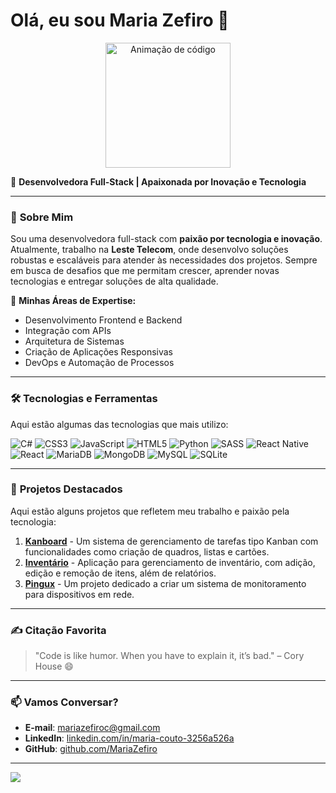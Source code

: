 # Olá, eu sou **Maria Zefiro** 👋

<p align="center">
  <img src="https://media.giphy.com/media/v1.Y2lkPTc5MGI3NjExN2UwNG83OG5xMzcybzV2cnpiZGY4dWJmeGkyMzI5em5sczJ4YW1iaSZlcD12MV9naWZzX3NlYXJjaCZjdD1n/ENY5vJgJPEfG3Ym14H/giphy.gif" alt="Animação de código" width="200"/>
</p>

🚀 **Desenvolvedora Full-Stack | Apaixonada por Inovação e Tecnologia**

---

### 💫 **Sobre Mim**

Sou uma desenvolvedora full-stack com **paixão por tecnologia e inovação**. Atualmente, trabalho na **Leste Telecom**, onde desenvolvo soluções robustas e escaláveis para atender às necessidades dos projetos. Sempre em busca de desafios que me permitam crescer, aprender novas tecnologias e entregar soluções de alta qualidade.

🔧 **Minhas Áreas de Expertise:**
- Desenvolvimento Frontend e Backend
- Integração com APIs
- Arquitetura de Sistemas
- Criação de Aplicações Responsivas
- DevOps e Automação de Processos

---

### 🛠 **Tecnologias e Ferramentas**

Aqui estão algumas das tecnologias que mais utilizo:

![C#](https://img.shields.io/badge/c%23-%23239120.svg?style=for-the-badge&logo=csharp&logoColor=white)
![CSS3](https://img.shields.io/badge/css3-%231572B6.svg?style=for-the-badge&logo=css3&logoColor=white)
![JavaScript](https://img.shields.io/badge/javascript-%23323330.svg?style=for-the-badge&logo=javascript&logoColor=%23F7DF1E)
![HTML5](https://img.shields.io/badge/html5-%23E34F26.svg?style=for-the-badge&logo=html5&logoColor=white)
![Python](https://img.shields.io/badge/python-3670A0?style=for-the-badge&logo=python&logoColor=ffdd54)
![SASS](https://img.shields.io/badge/SASS-hotpink.svg?style=for-the-badge&logo=SASS&logoColor=white)
![React Native](https://img.shields.io/badge/react_native-%2320232a.svg?style=for-the-badge&logo=react&logoColor=%2361DAFB)
![React](https://img.shields.io/badge/react-%2320232a.svg?style=for-the-badge&logo=react&logoColor=%2361DAFB)
![MariaDB](https://img.shields.io/badge/MariaDB-003545?style=for-the-badge&logo=mariadb&logoColor=white)
![MongoDB](https://img.shields.io/badge/MongoDB-%234ea94b.svg?style=for-the-badge&logo=mongodb&logoColor=white)
![MySQL](https://img.shields.io/badge/mysql-4479A1.svg?style=for-the-badge&logo=mysql&logoColor=white)
![SQLite](https://img.shields.io/badge/sqlite-%2307405e.svg?style=for-the-badge&logo=sqlite&logoColor=white)

---

### 🌟 **Projetos Destacados**

Aqui estão alguns projetos que refletem meu trabalho e paixão pela tecnologia:

1. **[Kanboard](https://github.com/MariaZefiro/Kanboard)** - Um sistema de gerenciamento de tarefas tipo Kanban com funcionalidades como criação de quadros, listas e cartões.
2. **[Inventário](https://github.com/MariaZefiro/Inventario)** - Aplicação para gerenciamento de inventário, com adição, edição e remoção de itens, além de relatórios.
3. **[Pingux](https://github.com/MariaZefiro/Pingux)** - Um projeto dedicado a criar um sistema de monitoramento para dispositivos em rede.

---

### ✍️ **Citação Favorita**

> "Code is like humor. When you have to explain it, it’s bad." – Cory House 😄

---

### 📫 **Vamos Conversar?**

- **E-mail**: [mariazefiroc@gmail.com](mailto:mariazefiroc@gmail.com)
- **LinkedIn**: [linkedin.com/in/maria-couto-3256a526a](https://www.linkedin.com/in/maria-couto-3256a526a)
- **GitHub**: [github.com/MariaZefiro](https://github.com/MariaZefiro)

---

![](https://quotes-github-readme.vercel.app/api?type=horizontal&theme=radical)
